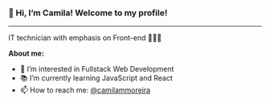 <h3>👋 Hi, I’m Camila! Welcome to my profile!</h3>
<hr>

IT technician with emphasis on Front-end 👩🏼‍💻

<b>About me:</b>
- 👀 I’m interested in Fullstack Web Development
- 📚 I’m currently learning JavaScript and React
- 📫 How to reach me: <a href="https://linkedin.com/in/camilammoreira/"> @camilammoreira</a>

<!---
camilammoreira/camilammoreira is a ✨ special ✨ repository because its `README.md` (this file) appears on your GitHub profile.
You can click the Preview link to take a look at your changes.
--->
